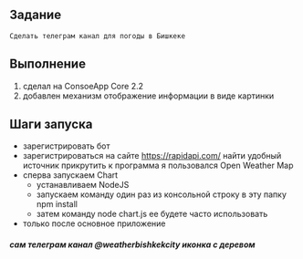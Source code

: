 ## Задание 
	
	Сделать телеграм канал для погоды в Бишкеке
	
## Выполнение

1. сделал на ConsoeApp Core 2.2
2. добавлен механизм отображение информации в виде картинки

## Шаги запуска
* зарегистрировать бот
* зарегистрироваться на сайте https://rapidapi.com/ найти удобный источник прикрутить к программа я пользовался Open Weather Map
* сперва запускаем Chart 
	* устанавливаем NodeJS
	* запускаем команду один раз из консольной строку в эту папку npm install
	* затем команду node chart.js ее будете часто использовать
* только после основное приложение


##### сам телеграм канал @weatherbishkekcity      иконка с деревом
